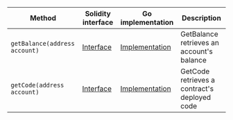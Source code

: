<table>
  <thead>
    <tr>
      <th>Method</th>
      <th>Solidity interface</th>
      <th>Go implementation</th>
      <th>Description</th>
    </tr>
  </thead>
  <tbody>
    <tr>
      <td>
        <code>getBalance(address account)</code>
      </td>
      <td>
        <a
          href="https://github.com/OffchainLabs/nitro-contracts/blob/b16bf0b737468382854dac28346fec8b65b55989/src/precompiles/ArbInfo.sol#L11"
          target="_blank"
        >
          Interface
        </a>
      </td>
      <td>
        <a
          href="https://github.com/OffchainLabs/nitro/blob/v2.1.3/precompiles/ArbInfo.go#L17"
          target="_blank"
        >
          Implementation
        </a>
      </td>
      <td>GetBalance retrieves an account's balance</td>
    </tr>
    <tr>
      <td>
        <code>getCode(address account)</code>
      </td>
      <td>
        <a
          href="https://github.com/OffchainLabs/nitro-contracts/blob/b16bf0b737468382854dac28346fec8b65b55989/src/precompiles/ArbInfo.sol#L14"
          target="_blank"
        >
          Interface
        </a>
      </td>
      <td>
        <a
          href="https://github.com/OffchainLabs/nitro/blob/v2.1.3/precompiles/ArbInfo.go#L25"
          target="_blank"
        >
          Implementation
        </a>
      </td>
      <td>GetCode retrieves a contract's deployed code</td>
    </tr>
  </tbody>
</table>
